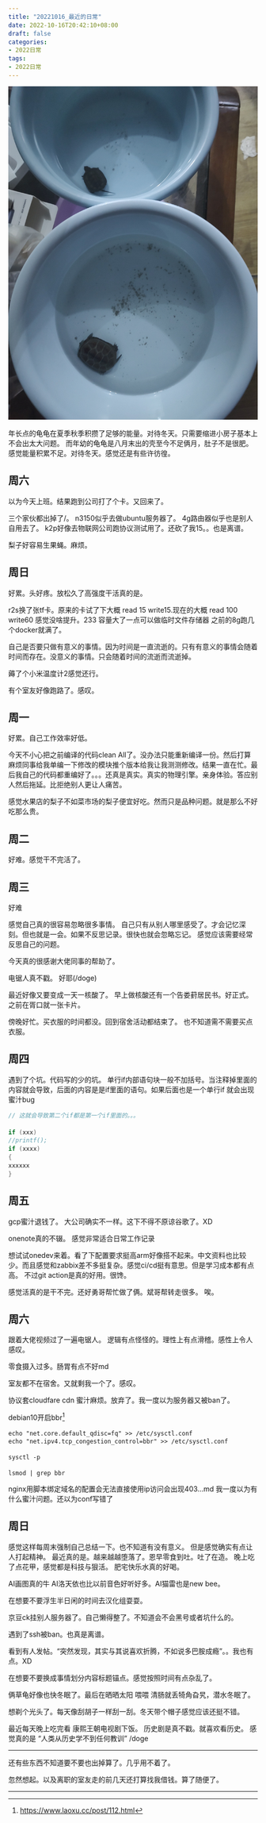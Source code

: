 ```yaml
---
title: "20221016_最近的日常"
date: 2022-10-16T20:42:10+08:00
draft: false
categories:
- 2022日常
tags:
- 2022日常
---
```






![龟龟冬眠图](https://raw.githubusercontent.com/nianyisi/20220717/main/10/IMG_20221013_210156090.jpg)

年长点的龟龟在夏季秋季积攒了足够的能量。对待冬天。只需要缩进小房子基本上不会出太大问题。
而年幼的龟龟是八月末出的壳至今不足俩月，肚子不是很肥。感觉能量积累不足。对待冬天。感觉还是有些许彷徨。



## 周六

以为今天上班。结果跑到公司打了个卡。又回来了。

三个家伙都出掉了/。
n3150似乎去做ubuntu服务器了。
4g路由器似乎也是别人自用去了。
k2p好像去物联网公司跑协议测试用了。还砍了我15。。也是离谱。

梨子好容易生果蝇。麻烦。

## 周日

好累。头好疼。放松久了高强度干活真的是。

r2s换了张tf卡。原来的卡试了下大概 read 15 write15.现在的大概 read 100 write60
感觉没啥提升。233 容量大了一点可以做临时文件存储器
之前的8g跑几个docker就满了。

自己是否要只做有意义的事情。因为时间是一直流逝的。只有有意义的事情会随着时间而存在。没意义的事情。只会随着时间的流逝而流逝掉。

薅了个小米温度计2感觉还行。

有个室友好像跑路了。感叹。

## 周一

好累。自己工作效率好低。

今天不小心把之前编译的代码clean All了。没办法只能重新编译一份。然后打算麻烦同事给我单编一下修改的模块推个版本给我让我测测修改。结果一直在忙。最后我自己的代码都重编好了。。。还真是真实。真实的物理引擎。亲身体验。答应别人然后拖延。比拒绝别人更让人痛苦。

感觉水果店的梨子不如菜市场的梨子便宜好吃。然而只是品种问题。就是那么不好吃那么贵。


## 周二

好难。感觉干不完活了。

## 周三

好难 

感觉自己真的很容易忽略很多事情。
自己只有从别人哪里感受了。才会记忆深刻。但也就是一会。如果不反思记录。很快也就会忽略忘记。
感觉应该需要经常反思自己的问题。

今天真的很感谢大佬同事的帮助了。

电锯人真不戳。 好耶(/doge)

最近好像又要变成一天一核酸了。
早上做核酸还有一个告娄葑居民书。好正式。之前在胥口就一张卡片。

傍晚好忙。买衣服的时间都没。回到宿舍活动都结束了。
也不知道需不需要买点衣服。

## 周四

遇到了个坑。代码写的少的坑。
单行if内部语句块一般不加括号。当注释掉里面的内容就会导致，后面的内容是是if里面的语句。如果后面也是一个单行if 就会出现蜜汁bug

```c
// 这就会导致第二个if都是第一个if里面的。。。

if (xxx)
//printf();
if (xxxx)
{
xxxxxx
}
```



## 周五

gcp蜜汁退钱了。 大公司确实不一样。这下不得不原谅谷歌了。XD

onenote真的不辍。 感觉非常适合日常工作记录

想试试onedev来着。看了下配置要求挺高arm好像搭不起来。中文资料也比较少。而且感觉和zabbix差不多挺复杂。感觉ci/cd挺有意思。但是学习成本都有点高。
不过git action是真的好用。很馋。

感觉活真的是干不完。还好勇哥帮忙做了俩。斌哥帮转走很多。
唉。



## 周六

跟着大佬视频过了一遍电锯人。 逻辑有点怪怪的。理性上有点滑稽。感性上令人感叹。

零食摄入过多。肠胃有点不好md

室友都不在宿舍。又就剩我一个了。感叹。

协议套cloudfare cdn 蜜汁麻烦。放弃了。我一度以为服务器又被ban了。

debian10开启bbr[^bbr]

```
echo "net.core.default_qdisc=fq" >> /etc/sysctl.conf
echo "net.ipv4.tcp_congestion_control=bbr" >> /etc/sysctl.conf
 
sysctl -p
 
lsmod | grep bbr
```



nginx用脚本绑定域名的配置会无法直接使用ip访问会出现403...md 我一度以为有什么蜜汁问题。还以为conf写错了



## 周日

感觉这样每周末强制自己总结一下。也不知道有没有意义。
但是感觉确实有点让人打起精神。
最近真的是。越来越越堕落了。恩早零食到吐。吐了在造。
晚上吃了点花甲，感觉都是科技与狠活。
肥宅快乐水真的好喝。

AI画图真的牛
AI洛天依也比以前音色好听好多。AI猫雷也是new bee。

在想要不要浮生半日闲的时间去汉化组耍耍。

京豆ck挂别人服务器了。自己懒得整了。不知道会不会黑号或者坑什么的。

遇到了ssh被ban。也真是离谱。

看到有人发帖。“突然发现，其实与其说喜欢折腾，不如说多巴胺成瘾”。。我也有点。XD

在想要不要换成事情划分内容标题锚点。感觉按照时间有点杂乱了。

俩草龟好像也快冬眠了。最后在晒晒太阳 喂喂 清肠就丢犄角旮旯，潜水冬眠了。

想剃个光头了。每天像刮胡子一样刮一刮。冬天带个帽子感觉应该还挺不错。

最近每天晚上吃完看 康熙王朝电视剧下饭。
历史剧是真不戳。就喜欢看历史。
感觉真的是 “人类从历史学不到任何教训”  /doge 

---

还有些东西不知道要不要也出掉算了。几乎用不着了。

忽然想起。以及离职的室友走的前几天还打算找我借钱。算了随便了。

---

[^bbr]:https://www.laoxu.cc/post/112.html
